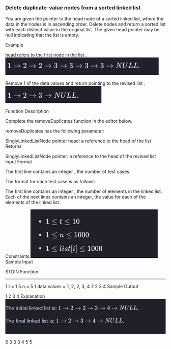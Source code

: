 ### Delete duplicate-value nodes from a sorted linked list
You are given the pointer to the head node of a sorted linked list, where the data in the nodes is in ascending order. Delete nodes and return a sorted list with each distinct value in the original list. The given head pointer may be null indicating that the list is empty.

Example

head refers to the first node in the list .
![alt text](image-2.png)

Remove 1 of the  data values and return  pointing to the revised list .
![alt text](image-3.png)

Function Description

Complete the removeDuplicates function in the editor below.

removeDuplicates has the following parameter:

SinglyLinkedListNode pointer head: a reference to the head of the list
Returns

SinglyLinkedListNode pointer: a reference to the head of the revised list
Input Format

The first line contains an integer , the number of test cases.

The format for each test case is as follows:

The first line contains an integer , the number of elements in the linked list.
Each of the next  lines contains an integer, the  value for each of the elements of the linked list.

Constraints
![alt text](image-1.png)
Sample Input

STDIN   Function
-----   --------
1       t = 1
5       n = 5
1       data values = 1, 2, 2, 3, 4
2
2
3
4
Sample Output

1 2 3 4 
Explanation
![alt text](image.png)

6
3
3
3
4
5
5